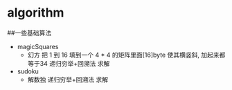 # algorithm
##一些基础算法
* magicSquares
  - 幻方 把  1 到 16  填到一个 4 * 4 的矩阵里面[16]byte
   使其横竖斜,  加起来都等于34
   递归穷举+回溯法 求解
* sudoku
  - 解数独  递归穷举+回溯法 求解
